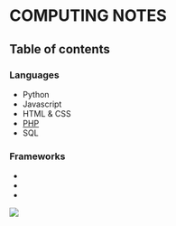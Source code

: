 # COMPUTING NOTES 

## Table of contents

### Languages 

* Python
* Javascript
* HTML & CSS
* [PHP](bachelor-1/PHP.md)
* SQL

### Frameworks

*
*
*

![](https://planspace.org/20151206-how_to_eat_computers/img/cat_at_mini_desk.jpg)
